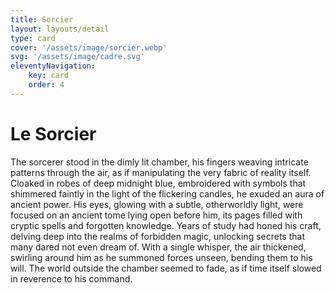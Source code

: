 ```yaml
---
title: Sorcier
layout: layouts/detail
type: card
cover: '/assets/image/sorcier.webp'
svg: '/assets/image/cadre.svg'
eleventyNavigation:
    key: card
    order: 4
---
```


# Le Sorcier

The sorcerer stood in the dimly lit chamber, his fingers weaving intricate patterns through the air, as if manipulating the very fabric of reality itself. 
Cloaked in robes of deep midnight blue, embroidered with symbols that shimmered faintly in the light of the flickering candles, he exuded an aura of ancient power. His eyes, glowing with a subtle, otherworldly light, 
were focused on an ancient tome lying open before him, its pages filled with cryptic spells and forgotten knowledge.
Years of study had honed his craft, delving deep into the realms of forbidden magic, unlocking secrets that many dared not even dream of. With a single whisper, 
the air thickened, swirling around him as he summoned forces unseen, bending them to his will. The world outside the chamber seemed to fade, as if time itself slowed in reverence to his command. 

